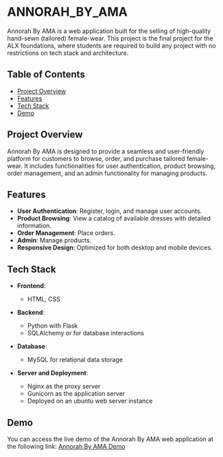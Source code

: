 # ANNORAH_BY_AMA

Annorah By AMA is a web application built for the selling of high-quality hand-sewn (tailored) female-wear. This project is the final project for the ALX foundations, where students are required to build any project with no restrictions on tech stack and architecture.

## Table of Contents
- [Project Overview](#project-overview)
- [Features](#features)
- [Tech Stack](#tech-stack)
- [Demo](#demo)

## Project Overview
Annorah By AMA is designed to provide a seamless and user-friendly platform for customers to browse, order, and purchase tailored female-wear. It includes functionalities for user authentication, product browsing, order management, and an admin functionality for managing products.

## Features
- **User Authentication**: Register, login, and manage user accounts.
- **Product Browsing**: View a catalog of available dresses with detailed information.
- **Order Management**: Place orders.
- **Admin**: Manage products.
- **Responsive Design**: Optimized for both desktop and mobile devices.

## Tech Stack
- **Frontend**:
  - HTML, CSS

- **Backend**:
  - Python with Flask
  - SQLAlchemy or for database interactions

- **Database**:
  - MySQL for relational data storage

- **Server and Deployment**:
  - Nginx as the proxy server
  - Gunicorn as the application server
  - Deployed on an ubuntu web server instance

## Demo
You can access the live demo of the Annorah By AMA web application at the following link:
[Annorah By AMA Demo](http://web-01.bosm.tech/annorah/)